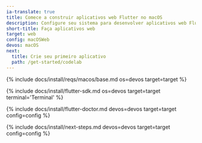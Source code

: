 ```yaml
---
ia-translate: true
title: Comece a construir aplicativos web Flutter no macOS
description: Configure seu sistema para desenvolver aplicativos web Flutter no macOS.
short-title: Faça aplicativos web
target: web
config: macOSWeb
devos: macOS
next:
  title: Crie seu primeiro aplicativo
  path: /get-started/codelab
---
```


{% include docs/install/reqs/macos/base.md os=devos target=target %}

{% include docs/install/flutter-sdk.md os=devos target=target terminal='Terminal' %}

{% include docs/install/flutter-doctor.md devos=devos target=target config=config %}

{% include docs/install/next-steps.md devos=devos target=target config=config %}
